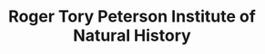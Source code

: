---
layout: repo
title: "Roger Tory Peterson Institute of Natural History"
id: 20493
permalink: repos/20493/
---